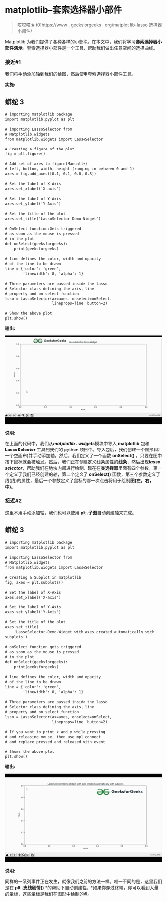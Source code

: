 # matplotlib–套索选择器小部件

> 哎哎哎:# t0]https://www . geeksforgeeks . org/matplot lib-lasso 选择器小部件/

Matplotlib 为我们提供了各种各样的小部件。在本文中，我们将学习**套索选择器小部件演示**。套索选择器小部件是一个工具，帮助我们做出任意空间的选择曲线。

### **接近#1**

我们将手动添加轴到我们的绘图，然后使用套索选择器小部件工具。

**实施:**

## 蟒蛇 3

```
# importing matplotlib package
import matplotlib.pyplot as plt

# importing LassoSelector from
# Matplotlib.widgets
from matplotlib.widgets import LassoSelector

# Creating a figure of the plot
fig = plt.figure()

# Add set of axes to figure(Manually)
# left, bottom, width, height (ranging in between 0 and 1)
axes = fig.add_axes([0.1, 0.1, 0.8, 0.8])

# Set the label of X-Axis
axes.set_xlabel('X-axis')

# Set the label of Y-Axis
axes.set_ylabel('Y-Axis')

# Set the title of the plot
axes.set_title('LassoSelector-Demo-Widget')

# OnSelect function:Gets triggered
# as soon as the mouse is pressed
# in the plot
def onSelect(geeksforgeeks):
    print(geeksforgeeks)

# line defines the color, width and opacity
# of the line to be drawn
line = {'color': 'green', 
        'linewidth': 8, 'alpha': 1}

# Three parameters are passed inside the lasso
# Selector class defining the axis, line
# property and on select function
lsso = LassoSelector(ax=axes, onselect=onSelect, 
                     lineprops=line, button=2)

# Show the above plot
plt.show()
```

**输出:**

![](img/6ea7d6b92afe8063c9a8fe40e65f5c16.png)

**说明:**

在上面的代码中，我们从***matplotlib . widgets***模块中导入 **matplotlib** 包和 **LassoSelector** 工具到我们的 python 项目中。导入包后，我们创建一个图形(即一个空画布)并手动添加轴。然后，我们定义了一个函数 **onSelect()** ，只要在图中按下鼠标就会被触发。然后，我们正在创建定义线条属性的**线条**，然后出现***lasso selector***，帮助我们在地块内部进行绘制。现在在**类选择器**里面有四个参数，第一个定义了我们已经创建的轴，第二个定义了 **onSelect()** 函数，第三个参数定义了线(线)的属性，最后一个参数定义了鼠标的哪一次点击将用于绘制**图(左，右，中)**。

### **接近#2**

这里不用手动添加轴，我们也可以使用 **plt .子图**自动创建轴来完成。

## 蟒蛇 3

```
# importing matplotlib package
import matplotlib.pyplot as plt

# importing LassoSelector from
# Matplotlib.widgets
from matplotlib.widgets import LassoSelector

# Creating a Subplot in matplotlib
fig, axes = plt.subplots()

# Set the label of X-Axis
axes.set_xlabel('X-axis')

# Set the label of Y-Axis
axes.set_ylabel('Y-Axis')

# Set the title of the plot
axes.set_title(
    'LassoSelector-Demo-Widget with axes created automatically with subplots')

# onSelect function gets triggered
# as soon as the mouse is pressed
# in the plot
def onSelect(geeksforgeeks):
    print(geeksforgeeks)

# line defines the color, width and opacity
# of the line to be drawn
line = {'color': 'green',
        'linewidth': 8, 'alpha': 1}

# Three parameters are passed inside the lasso
# Selector class defining the axis, line
# property and on select function
lsso = LassoSelector(ax=axes, onselect=onSelect, 
                     lineprops=line, button=2)

# If you want to print x and y while pressing
# and releasing mouse, then use mpl_connect
# and replace pressed and released with event

# Shows the above plot
plt.show()
```

**输出:**

![](img/4974a8ec283391b98a1294fbe9d571c0.png)

**说明:**

同样的一系列事件正在发生，就像我们之前的方法一样。唯一不同的是，这里我们是在 **plt .支线剧情()** *的帮助下自动创建轴。*如果你穿过终端，你可以看到大量的坐标，这些坐标是我们在图形中绘制的点。